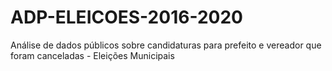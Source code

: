 # ADP-ELEICOES-2016-2020
Análise de dados públicos sobre candidaturas para prefeito e vereador que foram canceladas - Eleições Municipais
